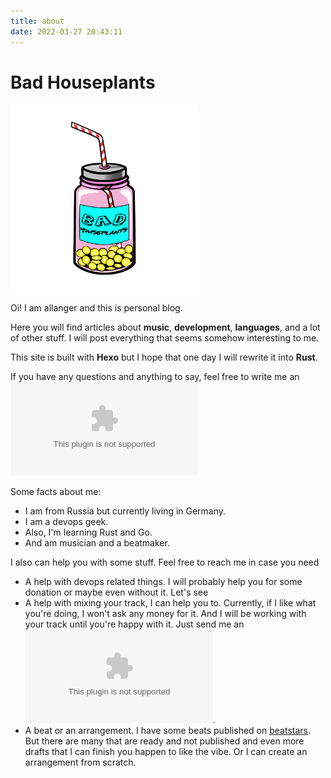 ```yaml
---
title: about
date: 2022-03-27 20:43:11
---
```


# Bad Houseplants
<img src="../images/big_logo.png" alt="drawing" width="300"/>

Oi! I am allanger and this is personal blog. 

Here you will find articles about **music**, **development**, **languages**, and a lot of other stuff. I will post everything that seems somehow interesting to me. 

This site is built with **Hexo** but I hope that one day I will rewrite it into **Rust**.

If you have any questions and anything to say, feel free to write me an ![email](mailto:allanger@zohomail.com)

Some facts about me: 
  - I am from Russia but currently living in Germany. 
  - I am a devops geek.
  - Also, I'm learning Rust and Go.
  - And am musician and a beatmaker.

I also can help you with some stuff. Feel free to reach me in case you need
  - A help with devops related things. I will probably help you for some donation or maybe even without it. Let's see
  - A help with mixing your track, I can help you to. Currently, if I like what you're doing, I won't ask any money for it. And I will be working with your track until you're happy with it. Just send me an ![email](mailto:allanger@zohomail.com).
  - A beat or an arrangement. I have some beats published on [beatstars](https://beatsstars.com/allanger). But there are many that are ready and not published and even more drafts that I can finish you happen to like the vibe. Or I can create an arrangement from scratch.